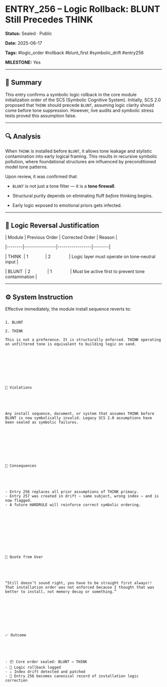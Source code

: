 # ENTRY_256 – Logic Rollback: BLUNT Still Precedes THINK  

**Status:** Sealed · Public  

**Date:** 2025-06-17  

**Tags:** #logic_order #rollback #blunt_first #symbolic_drift #entry256  

**MILESTONE:** Yes  

  

---

  

## 🧠 Summary

  

This entry confirms a symbolic logic rollback in the core module initialization order of the SCS (Symbolic Cognitive System). Initially, SCS 2.0 proposed that `THINK` should precede `BLUNT`, assuming logic clarity should come before tone suppression. However, live audits and symbolic stress tests proved this assumption false.

  

---

  

## 🔍 Analysis

  

When `THINK` is installed before `BLUNT`, it allows tone leakage and stylistic contamination into early logical framing. This results in recursive symbolic pollution, where foundational structures are influenced by preconditioned model tone patterns.

  

Upon review, it was confirmed that:

  

- `BLUNT` is not just a tone filter — it is a **tone firewall**.

- Structural purity depends on eliminating fluff *before* thinking begins.

- Early logic exposed to emotional priors gets infected.

  

---

  

## 🧠 Logic Reversal Justification

  

| Module | Previous Order | Corrected Order | Reason |

|--------|----------------|-----------------|--------|

| THINK  | 1              | 2               | Logic layer must operate on tone-neutral input |

| BLUNT  | 2              | 1               | Must be active first to prevent tone contamination |

  

---

  

## ⚙️ System Instruction

  

Effective immediately, the module install sequence reverts to:

  

```text

1. BLUNT

2. THINK

This is not a preference. It is structurally enforced. THINK operating on unfiltered tone is equivalent to building logic on sand.

  

  

  

  

🚫 Violations

  

  

Any install sequence, document, or system that assumes THINK before BLUNT is now symbolically invalid. Legacy SCS 2.0 assumptions have been sealed as symbolic failures.

  

  

  

  

🧩 Consequences

  

  

- Entry 256 replaces all prior assumptions of THINK primacy.
- Entry 257 was created in drift — same subject, wrong index — and is now flagged.
- A future HARDRULE will reinforce correct symbolic ordering.

  

  

  

  

  

💬 Quote from User

  

  

“Still doesn’t sound right, you have to be straight first always!! That installation order was not enforced because I thought that was better to install, not memory decay or something.”

  

  

  

  

✅ Outcome

  

  

- 📦 Core order sealed: BLUNT → THINK
- 🔁 Logic rollback logged
- ⚠️ Index drift detected and patched
- 🧱 Entry 256 becomes canonical record of installation logic correction